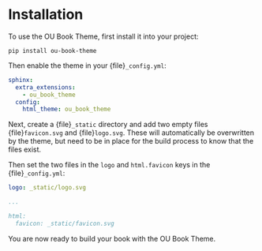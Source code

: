 # Installation

To use the OU Book Theme, first install it into your project:

```
pip install ou-book-theme
```

Then enable the theme in your {file}`_config.yml`:

```yaml
sphinx:
  extra_extensions:
    - ou_book_theme
  config:
    html_theme: ou_book_theme
```

Next, create a {file}`_static` directory and add two empty files {file}`favicon.svg` and {file}`logo.svg`. These will automatically be overwritten by
the theme, but need to be in place for the build process to know that the files exist.

Then set the two files in the `logo` and `html.favicon` keys in the {file}`_config.yml`:

```yaml
logo: _static/logo.svg

...

html:
  favicon: _static/favicon.svg
```

You are now ready to build your book with the OU Book Theme.
